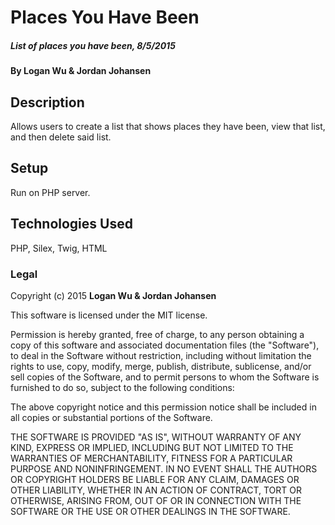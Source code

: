 # Places You Have Been

##### List of places you have been, 8/5/2015

#### By Logan Wu & Jordan Johansen

## Description

Allows users to create a list that shows places they have been, view that list, and then delete said list.

## Setup

Run on PHP server.

## Technologies Used

PHP, Silex, Twig, HTML

### Legal

Copyright (c) 2015 **Logan Wu & Jordan Johansen**

This software is licensed under the MIT license.

Permission is hereby granted, free of charge, to any person obtaining a copy
of this software and associated documentation files (the "Software"), to deal
in the Software without restriction, including without limitation the rights
to use, copy, modify, merge, publish, distribute, sublicense, and/or sell
copies of the Software, and to permit persons to whom the Software is
furnished to do so, subject to the following conditions:

The above copyright notice and this permission notice shall be included in
all copies or substantial portions of the Software.

THE SOFTWARE IS PROVIDED "AS IS", WITHOUT WARRANTY OF ANY KIND, EXPRESS OR
IMPLIED, INCLUDING BUT NOT LIMITED TO THE WARRANTIES OF MERCHANTABILITY,
FITNESS FOR A PARTICULAR PURPOSE AND NONINFRINGEMENT. IN NO EVENT SHALL THE
AUTHORS OR COPYRIGHT HOLDERS BE LIABLE FOR ANY CLAIM, DAMAGES OR OTHER
LIABILITY, WHETHER IN AN ACTION OF CONTRACT, TORT OR OTHERWISE, ARISING FROM,
OUT OF OR IN CONNECTION WITH THE SOFTWARE OR THE USE OR OTHER DEALINGS IN
THE SOFTWARE.
